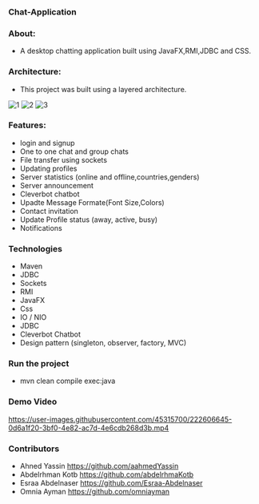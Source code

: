 ### Chat-Application

### About:
  - A desktop chatting application built using JavaFX,RMI,JDBC and CSS. 
 
### Architecture:
- This project was built using a layered architecture.

![1](https://user-images.githubusercontent.com/45315700/222584897-de2bf415-cd84-4c6c-a394-759ebc1df57f.PNG)
![2](https://user-images.githubusercontent.com/45315700/222584903-6c2c028d-0eec-4146-b312-c2918f83b8c9.PNG)
![3](https://user-images.githubusercontent.com/45315700/222584905-89506b6f-3afe-461f-9bdc-ec04ac7a2ee9.PNG)

### Features:
- login and signup
- One to one chat and group chats
- File transfer using sockets
- Updating profiles
- Server statistics (online and offline,countries,genders)
- Server announcement
- Cleverbot chatbot
- Upadte Message Formate(Font Size,Colors)
- Contact invitation
- Update Profile status (away, active, busy)
- Notifications
### Technologies
- Maven
- JDBC
- Sockets
- RMI
- JavaFX
- Css
- IO / NIO
- JDBC
- Cleverbot Chatbot
- Design pattern (singleton, observer, factory, MVC)
 ### Run the project
   - mvn clean compile exec:java
   
### Demo Video 

   

https://user-images.githubusercontent.com/45315700/222606645-0d6a1f20-3bf0-4e82-ac7d-4e6cdb268d3b.mp4


  ### Contributors
  - Ahned Yassin https://github.com/aahmedYassin
  - Abdelrhman Kotb https://github.com/abdelrhmaKotb
  - Esraa Abdelnaser https://github.com/Esraa-Abdelnaser
  - Omnia Ayman https://github.com/omniayman



